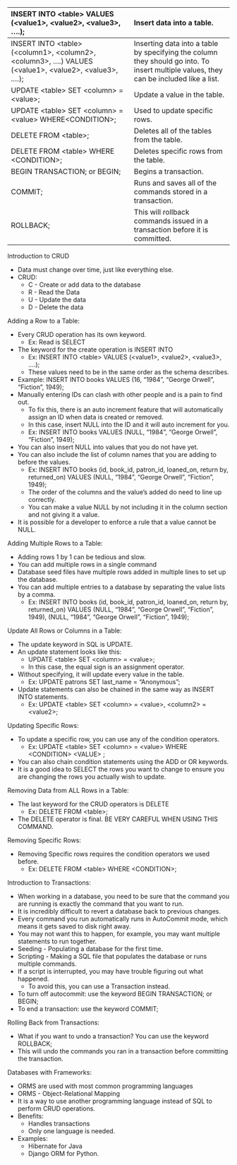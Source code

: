 

| INSERT INTO \<table\> VALUES (\<value1\>, \<value2\>, \<value3\>, ….); | Insert data into a table.  |
| :---- | :---- |
| INSERT INTO \<table\> (\<column1\>, \<column2\>, \<column3\>, ….) VALUES (\<value1\>, \<value2\>, \<value3\>, ….); | Inserting data into a table by specifying the column they should go into. To insert multiple values, they can be included like a list.  |
| UPDATE \<table\> SET \<column\> \= \<value\>; | Update a value in the table.  |
| UPDATE \<table\> SET \<column\> \= \<value\> WHERE\<CONDITION\>; | Used to update specific rows.  |
| DELETE FROM \<table\>; | Deletes all of the tables from the table. |
| DELETE FROM \<table\> WHERE \<CONDITION\>; | Deletes specific rows from the table.  |
| BEGIN TRANSACTION; or BEGIN; | Begins a transaction. |
| COMMIT; | Runs and saves all of the commands stored in a transaction.  |
| ROLLBACK; | This will rollback commands issued in a transaction before it is committed.  |

Introduction to CRUD

* Data must change over time, just like everything else.   
* CRUD:  
  * C \- Create or add data to the database  
  * R \- Read the Data  
  * U \- Update the data  
  * D \- Delete the data

Adding a Row to a Table:

* Every CRUD operation has its own keyword.  
  * Ex: Read is SELECT  
* The keyword for the create operation is INSERT INTO  
  * Ex: INSERT INTO \<table\> VALUES (\<value1\>, \<value2\>, \<value3\>, ….);  
  * These values need to be in the same order as the schema describes.   
* Example: INSERT INTO books VALUES (16, “1984”, “George Orwell”, “Fiction”, 1949);  
* Manually entering IDs can clash with other people and is a pain to find out.  
  * To fix this, there is an auto increment feature that will automatically assign an ID when data is created or removed.   
  * In this case, insert NULL into the ID and it will auto increment for you.  
  * Ex: INSERT INTO books VALUES (NULL, “1984”, “George Orwell”, “Fiction”, 1949);  
* You can also insert NULL into values that you do not have yet.   
* You can also include the list of column names that you are adding to before the values.  
  * Ex: INSERT INTO books (id, book\_id, patron\_id, loaned\_on, return by, returned\_on) VALUES (NULL, “1984”, “George Orwell”, “Fiction”, 1949);  
  * The order of the columns and the value’s added do need to line up correctly.   
  * You can make a value NULL by not including it in the column section and not giving it a value.   
* It is possible for a developer to enforce a rule that a value cannot be NULL.

Adding Multiple Rows to a Table:

* Adding rows 1 by 1 can be tedious and slow.   
* You can add multiple rows in a single command  
* Database seed files have multiple rows added in multiple lines to set up the database.  
* You can add multiple entries to a database by separating the value lists by a comma.   
  * Ex: INSERT INTO books (id, book\_id, patron\_id, loaned\_on, return by, returned\_on) VALUES (NULL, “1984”, “George Orwell”, “Fiction”, 1949), (NULL, “1984”, “George Orwell”, “Fiction”, 1949);

Update All Rows or Columns in a Table:

* The update keyword in SQL is UPDATE.  
* An update statement looks like this:  
  * UPDATE \<table\> SET \<column\> \= \<value\>;  
  * In this case, the equal sign is an assignment operator.   
* Without specifying, it will update every value in the table.  
  * Ex: UPDATE patrons SET last\_name \= “Anonymous”;  
* Update statements can also be chained in the same way as INSERT INTO statements.   
  * Ex: UPDATE \<table\> SET \<column\> \= \<value\>, \<column2\> \= \<value2\>;

Updating Specific Rows:

* To update a specific row, you can use any of the condition operators.   
  * Ex: UPDATE \<table\> SET \<column\> \= \<value\> WHERE \<CONDITION\> \<VALUE\> ;  
* You can also chain condition statements using the ADD or OR keywords.  
* It is a good idea to SELECT the rows you want to change to ensure you are changing the rows you actually wish to update.

Removing Data from ALL Rows in a Table:

* The last keyword for the CRUD operators is DELETE  
  * Ex: DELETE FROM \<table\>;  
* The DELETE operator is final. BE VERY CAREFUL WHEN USING THIS COMMAND.

Removing Specific Rows:

* Removing Specific rows requires the condition operators we used before.   
  * Ex: DELETE FROM \<table\> WHERE \<CONDITION\>;

Introduction to Transactions:

* When working in a database, you need to be sure that the command you are running is exactly the command that you want to run.   
* It is incredibly difficult to revert a database back to previous changes.   
* Every command you run automatically runs in AutoCommit mode, which means it gets saved to disk right away.  
* You may not want this to happen, for example, you may want multiple statements to run together.   
* Seeding \- Populating a database for the first time.  
* Scripting \- Making a SQL file that populates the database or runs multiple commands.  
* If a script is interrupted, you may have trouble figuring out what happened.   
  * To avoid this, you can use a Transaction instead.  
* To turn off autocommit: use the keyword BEGIN TRANSACTION; or BEGIN;  
* To end a transaction: use the keyword COMMIT;

Rolling Back from Transactions:

* What if you want to undo a transaction? You can use the keyword ROLLBACK;  
* This will undo the commands you ran in a transaction before committing the transaction. 

Databases with Frameworks:

* ORMS are used with most common programming languages  
* ORMS \- Object-Relational Mapping  
* It is a way to use another programming language instead of SQL to perform CRUD operations.  
* Benefits:  
  * Handles transactions  
  * Only one language is needed.  
* Examples:  
  * Hibernate for Java  
  * Django ORM for Python. 